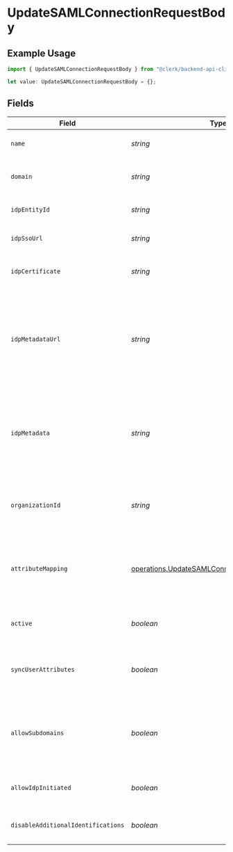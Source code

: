 # UpdateSAMLConnectionRequestBody

## Example Usage

```typescript
import { UpdateSAMLConnectionRequestBody } from "@clerk/backend-api-client/models/operations";

let value: UpdateSAMLConnectionRequestBody = {};
```

## Fields

| Field                                                                                                                               | Type                                                                                                                                | Required                                                                                                                            | Description                                                                                                                         |
| ----------------------------------------------------------------------------------------------------------------------------------- | ----------------------------------------------------------------------------------------------------------------------------------- | ----------------------------------------------------------------------------------------------------------------------------------- | ----------------------------------------------------------------------------------------------------------------------------------- |
| `name`                                                                                                                              | *string*                                                                                                                            | :heavy_minus_sign:                                                                                                                  | The name of the new SAML Connection                                                                                                 |
| `domain`                                                                                                                            | *string*                                                                                                                            | :heavy_minus_sign:                                                                                                                  | The domain to use for the new SAML Connection                                                                                       |
| `idpEntityId`                                                                                                                       | *string*                                                                                                                            | :heavy_minus_sign:                                                                                                                  | The entity id as provided by the IdP                                                                                                |
| `idpSsoUrl`                                                                                                                         | *string*                                                                                                                            | :heavy_minus_sign:                                                                                                                  | The SSO url as provided by the IdP                                                                                                  |
| `idpCertificate`                                                                                                                    | *string*                                                                                                                            | :heavy_minus_sign:                                                                                                                  | The x509 certificated as provided by the IdP                                                                                        |
| `idpMetadataUrl`                                                                                                                    | *string*                                                                                                                            | :heavy_minus_sign:                                                                                                                  | The URL which serves the IdP metadata. If present, it takes priority over the corresponding individual properties and replaces them |
| `idpMetadata`                                                                                                                       | *string*                                                                                                                            | :heavy_minus_sign:                                                                                                                  | The XML content of the IdP metadata file. If present, it takes priority over the corresponding individual properties                |
| `organizationId`                                                                                                                    | *string*                                                                                                                            | :heavy_minus_sign:                                                                                                                  | The ID of the organization to which users of this SAML Connection will be added                                                     |
| `attributeMapping`                                                                                                                  | [operations.UpdateSAMLConnectionAttributeMapping](../../models/operations/updatesamlconnectionattributemapping.md)                  | :heavy_minus_sign:                                                                                                                  | Define the atrtibute name mapping between Identity Provider and Clerk's user properties                                             |
| `active`                                                                                                                            | *boolean*                                                                                                                           | :heavy_minus_sign:                                                                                                                  | Activate or de-activate the SAML Connection                                                                                         |
| `syncUserAttributes`                                                                                                                | *boolean*                                                                                                                           | :heavy_minus_sign:                                                                                                                  | Controls whether to update the user's attributes in each sign-in                                                                    |
| `allowSubdomains`                                                                                                                   | *boolean*                                                                                                                           | :heavy_minus_sign:                                                                                                                  | Allow users with an email address subdomain to use this connection in order to authenticate                                         |
| `allowIdpInitiated`                                                                                                                 | *boolean*                                                                                                                           | :heavy_minus_sign:                                                                                                                  | Enable or deactivate IdP-initiated flows                                                                                            |
| `disableAdditionalIdentifications`                                                                                                  | *boolean*                                                                                                                           | :heavy_minus_sign:                                                                                                                  | Enable or deactivate additional identifications                                                                                     |